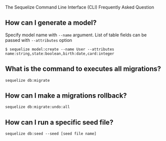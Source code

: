 The Sequelize Command Line Interface (CLI) Frequently Asked Question

## How can I generate a model?
Specify model name with `--name` argument. List of table fields can be passed with `--attributes` option
``` 
$ sequelize model:create --name User --attributes name:string,state:boolean,birth:date,card:integer
```

## What is the command to executes all migrations?
```
sequelize db:migrate
```
## How can I make a migrations rollback?

```
sequelize db:migrate:undo:all
```
## How can I run a specific seed file?

```
sequelize db:seed --seed [seed file name]
```
